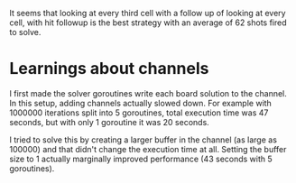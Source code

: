 It seems that looking at every third cell with a follow up of looking at every cell, with hit followup is the best strategy with an average of 62 shots fired to solve.

# Learnings about channels

I first made the solver goroutines write each board solution to the channel. In this setup,
adding channels actually slowed down. For example with 1000000 iterations split into 5 goroutines,
total execution time was 47 seconds, but with only 1 goroutine it was 20 seconds.

I tried to solve this by creating a larger buffer in the channel (as large as 100000) and that didn't
change the execution time at all. Setting the buffer size to 1 actually marginally improved performance
(43 seconds with 5 goroutines).

